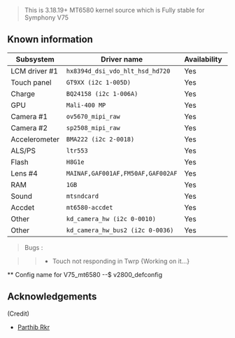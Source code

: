 > This is 3.18.19+ MT6580 kernel source which is Fully stable for Symphony V75

## Known information
| Subsystem | Driver name | Availability | Working |
|-----------|-------------|--------------|---------|
| LCM driver #1 | `hx8394d_dsi_vdo_hlt_hsd_hd720` | Yes | Yes |
| Touch panel | `GT9XX (i2c 1-005D)` | Yes | Yes |
| Charge | `BQ24158 (i2c 1-006A)` | Yes | Yes |
| GPU | `Mali-400 MP` | Yes | Yes |
| Camera #1 | `ov5670_mipi_raw` | Yes | Yes |
| Camera #2 | `sp2508_mipi_raw` | Yes | Yes |
| Accelerometer | `BMA222 (i2c 2-0018)` | Yes | Yes |
| ALS/PS | `ltr553` | Yes | Yes |
| Flash | `H8G1e` | Yes | Yes |
| Lens #4 | `MAINAF,GAF001AF,FM50AF,GAF002AF` | Yes | Yes |
| RAM | `1GB` | Yes | Yes |
| Sound | `mtsndcard` | Yes | Yes |
| Accdet | `mt6580-accdet` | Yes | Yes |
| Other | `kd_camera_hw (i2c 0-0010)` | Yes | Yes |
| Other | `kd_camera_hw_bus2 (i2c 0-0036)` | Yes | Yes |


> Bugs :

>> * Touch not responding in Twrp {Working on it...}

** Config name for V75_mt6580 --$   v2800_defconfig

## Acknowledgements

(Credit)

 * [Parthib Rkr](https://github.com/parthibx24)
